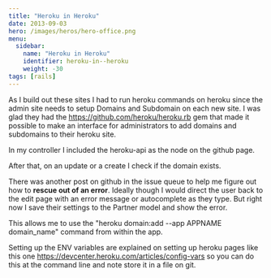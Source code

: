 ```yaml
---
title: "Heroku in Heroku"
date: 2013-09-03
hero: /images/heros/hero-office.png
menu:
  sidebar:
    name: "Heroku in Heroku"
    identifier: heroku-in--heroku
    weight: -30
tags: [rails]
---
```


<p>As I build out these sites I had to run heroku commands on heroku since the admin site needs to setup Domains and Subdomain on each new site. I was glad they had the&nbsp;<a href="https://github.com/heroku/heroku.rb" target="_blank">https://github.com/heroku/heroku.rb</a>&nbsp;gem&nbsp;that made it possible to make an interface for administrators to add domains and subdomains to their heroku site.&nbsp;</p>

<p>In my controller I included the heroku-api as the node on the github page.</p>
<script src="https://gist.github.com/alnutile/f487851c7dd0cb01a4fb.js"></script>
<p>After that, on an update or a create I check if the domain exists.</p>

<p>There was another post on github in the issue queue to help me figure out how to <strong>rescue out of an error</strong>. Ideally though I would direct the user back to the edit page with an error message or autocomplete as they type. But right now I save their settings to the Partner model and show the error.</p>

<p>This allows me to use the &quot;heroku domain:add --app APPNAME domain_name&quot; command from within the app.</p>

<p>Setting up the ENV variables are explained on setting up heroku pages like this one&nbsp;<a href="https://devcenter.heroku.com/articles/config-vars" target="_blank">https://devcenter.heroku.com/articles/config-vars</a>&nbsp;so you can do this at the command line and note store it in a file on git.&nbsp;</p>